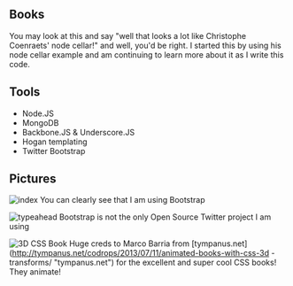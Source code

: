 Books
-----

You may look at this and say "well that looks a lot like Christophe Coenraets' 
node cellar!" and well, you'd be right. I started this by using his node cellar 
example and am continuing to learn more about it as I write this code.


Tools
-----

* Node.JS
* MongoDB
* Backbone.JS & Underscore.JS
* Hogan templating
* Twitter Bootstrap


Pictures
--------
![index](http://d1zjcuqflbd5k.cloudfront.net/files/acc_153794/MNYM?response-content-disposition=inline;%20filename=Screen%20Shot%202013-08-24%20at%2012.24.38%20PM.png;%20filename*=UTF-8%27%27Screen%20Shot%202013-08-24%20at%2012.24.38%20PM.png&Expires=1377368428&Signature=Opp3S-9pSSR6FUSlbwk3SJeMP4U06u6zGTvJXfISvuUwYaqTBO28D8lJNdcUQTnq60ZcsItzm58pUXJaiGAycI5jNHrOVsqneSZdO~TnK9wNstN2tmiwoWXj74YaFHpgsuTI~xa9qh2swwY0NjbjkesKn4zgiLrzJtzUqfS2ez0_&Key-Pair-Id=APKAJTEIOJM3LSMN33SA "Index")
You can clearly see that I am using Bootstrap

![typeahead](http://d1zjcuqflbd5k.cloudfront.net/files/acc_153794/JCIq?response-content-disposition=inline;%20filename=Screen%20Shot%202013-08-24%20at%2012.24.59%20PM.png;%20filename*=UTF-8%27%27Screen%20Shot%202013-08-24%20at%2012.24.59%20PM.png&Expires=1377368466&Signature=FcYxWUhfjQ59LhmrB7LmhYGBbLiGeH9y3WIGnlywi35DD4ogtyXJNAletmUOx2oLk1kzXEsxnpKuGqqJwbDl6YVybr3IcAsfJdkka89etmh6RC4TB5mVuElDyYN1ZMMzcbAizjOGfmAIA1yUYtMuOPJZzBHsnp9NEPhdjMBiSZo_&Key-Pair-Id=APKAJTEIOJM3LSMN33SA "Twitter Typeahead")
Bootstrap is not the only Open Source Twitter project I am using

![3D CSS Book](http://d1zjcuqflbd5k.cloudfront.net/files/acc_153794/sGtN?response-content-disposition=inline;%20filename=Screen%20Shot%202013-08-24%20at%2012.25.25%20PM.png;%20filename*=UTF-8%27%27Screen%20Shot%202013-08-24%20at%2012.25.25%20PM.png&Expires=1377368482&Signature=AM8jw89Lsqd2pb5VLbUZkBshmlO2qHhT7LzuWfRR01kotzX~OuFzhVIbkrda2JhP3gIzHriPEZ92o~Ppm72Vrsedp-v27wMBtq4QB6NDRPU7P9lGn-Hv-6vDDr5pA4SpCTC4FjI8KKluMOSHT5K2sWF9ysv3bQ6cqkDjtEhHpGE_&Key-Pair-Id=APKAJTEIOJM3LSMN33SA "3D CSS Books!")
Huge creds to Marco Barria from 
[tympanus.net](http://tympanus.net/codrops/2013/07/11/animated-books-with-css-3d
-transforms/ "tympanus.net") for the excellent and super cool CSS books! They 
animate!
